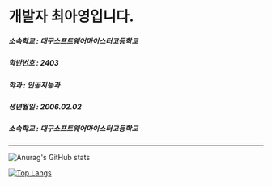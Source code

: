   
  
  <h1 style='background=black color='white''>개발자 최아영입니다.</h1>
  <h5>소속학교 : 대구소프트웨어마이스터고등학교</h5>
  <h5>학반번호 : 2403</h5>
  <h5>학과 : 인공지능과</h5>
  <h5>생년월일 : 2006.02.02</h5>
  <h5>소속학교 : 대구소프트웨어마이스터고등학교</h5>
  <hr/>

  ![Anurag's GitHub stats](https://github-readme-stats.vercel.app/api?username=chldkduds2&show_icons=true&theme=radical)


[![Top Langs](https://github-readme-stats.vercel.app/api/top-langs/?username=chldkduds2&layout=compact)](https://github.com/chldkduds2/github-readme-stats)






